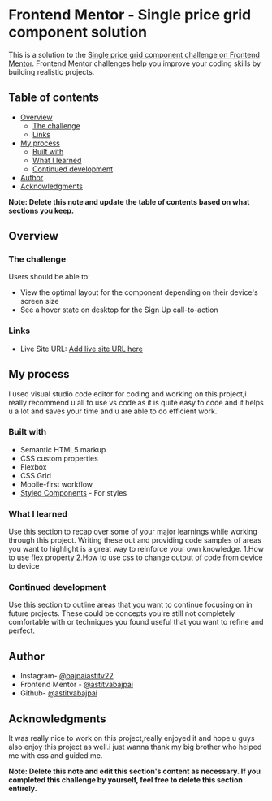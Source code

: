 # Frontend Mentor - Single price grid component solution

This is a solution to the [Single price grid component challenge on Frontend Mentor](https://www.frontendmentor.io/challenges/single-price-grid-component-5ce41129d0ff452fec5abbbc). Frontend Mentor challenges help you improve your coding skills by building realistic projects. 

## Table of contents

- [Overview](#overview)
  - [The challenge](#the-challenge)
  - [Links](#links)
- [My process](#my-process)
  - [Built with](#built-with)
  - [What I learned](#what-i-learned)
  - [Continued development](#continued-development)
- [Author](#author)
- [Acknowledgments](#acknowledgments)

**Note: Delete this note and update the table of contents based on what sections you keep.**

## Overview

### The challenge

Users should be able to:

- View the optimal layout for the component depending on their device's screen size
- See a hover state on desktop for the Sign Up call-to-action

### Links

- Live Site URL: [Add live site URL here](https://your-live-site-url.com)

## My process
 I used visual studio code editor for coding and working on this project,i really recommend u all to use vs code as it is quite easy to code and it helps u a lot and saves your time and u are able to do efficient work.

### Built with
- Semantic HTML5 markup
- CSS custom properties
- Flexbox
- CSS Grid
- Mobile-first workflow
- [Styled Components](https://fonts.gstatic.com) - For styles

### What I learned

Use this section to recap over some of your major learnings while working through this project. Writing these out and providing code samples of areas you want to highlight is a great way to reinforce your own knowledge.
1.How to use flex property
2.How to use css to change output of code from device to device

### Continued development

Use this section to outline areas that you want to continue focusing on in future projects. These could be concepts you're still not completely comfortable with or techniques you found useful that you want to refine and perfect.

## Author

- Instagram- [@bajpaiastitv22]()
- Frontend Mentor - [@astitvabajpai](https://www.frontendmentor.io/profile/astitvabajpai)
- Github- [@astitvabajpai](https://github.com/astitvabajpai)

## Acknowledgments
It was really nice to work on this project,really enjoyed it and hope u guys also enjoy this project as well.i just wanna thank my big brother who helped me with css and guided me.

**Note: Delete this note and edit this section's content as necessary. If you completed this challenge by yourself, feel free to delete this section entirely.**

